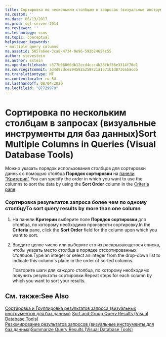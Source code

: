 ```yaml
---
title: Сортировка по нескольким столбцам в запросах (визуальные инструменты для баз данных) | Документация Майкрософт
ms.custom: ''
ms.date: 06/13/2017
ms.prod: sql-server-2014
ms.reviewer: ''
ms.technology: ssms
ms.topic: conceptual
helpviewer_keywords:
- multiple query columns
ms.assetid: 5057a6ee-3ca8-4734-9e96-592b24624c55
author: stevestein
ms.author: sstein
ms.openlocfilehash: c577b06866db12ecd4ccc4b28fbf36e3314f76d1
ms.sourcegitcommit: ad4d92dce894592a259721a1571b1d8736abacdb
ms.translationtype: MT
ms.contentlocale: ru-RU
ms.lasthandoff: 08/04/2020
ms.locfileid: "87729970"
---
```

# <a name="sort-multiple-columns-in-queries-visual-database-tools"></a><span data-ttu-id="24ff3-102">Сортировка по нескольким столбцам в запросах (визуальные инструменты для баз данных)</span><span class="sxs-lookup"><span data-stu-id="24ff3-102">Sort Multiple Columns in Queries (Visual Database Tools)</span></span>
  <span data-ttu-id="24ff3-103">Можно указать порядок использования столбцов для сортировки данных с помощью столбца **Порядок сортировки** на [панели "Критерии"](visual-database-tools.md).</span><span class="sxs-lookup"><span data-stu-id="24ff3-103">You can specify the order in which you want to use the columns to sort the data by using the **Sort Order** column in the [Criteria pane](visual-database-tools.md).</span></span>  
  
### <a name="to-sort-query-results-by-more-than-one-column"></a><span data-ttu-id="24ff3-104">Сортировка результатов запроса более чем по одному столбцу</span><span class="sxs-lookup"><span data-stu-id="24ff3-104">To sort query results by more than one column</span></span>  
  
1.  <span data-ttu-id="24ff3-105">На панели **Критерии** выберите поле **Порядок сортировки** для столбца, по которому необходимо произвести сортировку.</span><span class="sxs-lookup"><span data-stu-id="24ff3-105">In the **Criteria** pane, click the **Sort Order** field for the column upon which you want to sort.</span></span>  
  
2.  <span data-ttu-id="24ff3-106">Введите целое число или выберите его из раскрывающегося списка, чтобы указать место столбца в порядке отсортированных столбцов.</span><span class="sxs-lookup"><span data-stu-id="24ff3-106">Type an integer or select an integer from the drop-down list to indicate this column's place in the order of sorted columns.</span></span>  
  
     <span data-ttu-id="24ff3-107">Повторите шаги для каждого столбца, по которому необходимо получить результаты сортировки.</span><span class="sxs-lookup"><span data-stu-id="24ff3-107">Repeat steps for each column by which you want to sort your results.</span></span>  
  
## <a name="see-also"></a><span data-ttu-id="24ff3-108">См. также:</span><span class="sxs-lookup"><span data-stu-id="24ff3-108">See Also</span></span>  
 <span data-ttu-id="24ff3-109">[Сортировка и Группировка результатов запроса &#40;визуальных инструментов для баз данных&#41;](sort-and-group-query-results-visual-database-tools.md) </span><span class="sxs-lookup"><span data-stu-id="24ff3-109">[Sort and Group Query Results &#40;Visual Database Tools&#41;](sort-and-group-query-results-visual-database-tools.md) </span></span>  
 [<span data-ttu-id="24ff3-110">Резюмирование результатов запросов (визуальные инструменты для баз данных)</span><span class="sxs-lookup"><span data-stu-id="24ff3-110">Summarize Query Results &#40;Visual Database Tools&#41;</span></span>](summarize-query-results-visual-database-tools.md)  
  
  
